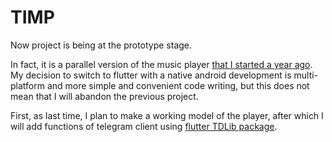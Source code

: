 # TIMP

Now project is being at the prototype stage.

In fact, it is a parallel version of the music player [that I started a year ago](https://github.com/egor-baranov/FlacPlayer).
My decision to switch to flutter with a native android development is multi-platform and more simple and convenient code writing, but this does not mean that I will abandon the previous project.

First, as last time, I plan to make a working model of the player, after which I will add functions of telegram client using [flutter TDLib package](https://pub.dev/packages/tdlib). 
